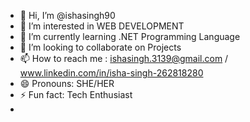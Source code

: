 - 👋 Hi, I’m @ishasingh90
- 👀 I’m interested in WEB DEVELOPMENT
- 🌱 I’m currently learning .NET Programming Language
- 💞️ I’m looking to collaborate on Projects 
- 📫 How to reach me : ishasingh.3139@gmail.com / www.linkedin.com/in/isha-singh-262818280
- 😄 Pronouns: SHE/HER
- ⚡ Fun fact: Tech Enthusiast
- 

<!---
ishasingh90/ishasingh90 is a ✨ special ✨ repository because its `README.md` (this file) appears on your GitHub profile.
You can click the Preview link to take a look at your changes.
--->
